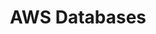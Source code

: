 ---
slug: aws-database
title: AWS Databases
type: Miscellaneous
order: 1
image: aws-database.png
---